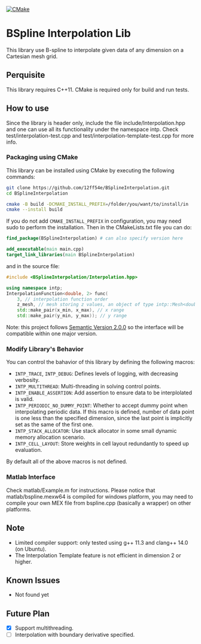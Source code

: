 [![CMake](https://github.com/12ff54e/BSplineInterpolation/actions/workflows/cmake.yml/badge.svg?branch=main)](https://github.com/12ff54e/BSplineInterpolation/actions/workflows/cmake.yml)

# BSpline Interpolation Lib

This library use B-spline to interpolate given data of any dimension on a Cartesian mesh grid.

## Perquisite

This library requires C++11. CMake is required only for build and run tests.

## How to use

Since the library is header only, include the file include/Interpolation.hpp and one can use all its functionality under the namespace intp. Check test/interpolation-test.cpp and test/interpolation-template-test.cpp for more info.

### Packaging using CMake

This library can be installed using CMake by executing the following commands:
```bash
git clone https://github.com/12ff54e/BSplineInterpolation.git
cd BSplineInterpolation

cmake -B build -DCMAKE_INSTALL_PREFIX=/folder/you/want/to/install/in
cmake --install build
```
If you do not add `CMAKE_INSTALL_PREFIX` in configuration, you may need sudo to perform the installation. Then in the CMakeLists.txt file you can do:
```cmake
find_package(BSplineInterpolation) # can also specify version here

add_executable(main main.cpp)
target_link_libraries(main BSplineInterpolation)
```
and in the source file:
```cpp
#include <BSplineInterpolation/Interpolation.hpp>

using namespace intp;
InterpolationFunction<double, 2> func(
    3, // interpolation function order
    z_mesh, // mesh storing z values, an object of type intp::Mesh<double, 2>
    std::make_pair(x_min, x_max), // x range
    std::make_pair(y_min, y_max)); // y range
```
Note: this project follows [Semantic Version 2.0.0](https://semver.org/) so the interface will be compatible within one major version.

### Modify Library's Behavior

You can control the bahavior of this library by defining the following macros:

- `INTP_TRACE`, `INTP_DEBUG`: Defines levels of logging, with decreasing verbosity.
- `INTP_MULTITHREAD`: Multi-threading in solving control points.
- `INTP_ENABLE_ASSERTION`: Add assertion to ensure data to be interplolated is valid.
- `INTP_PERIODIC_NO_DUMMY_POINT`: Whether to accept dummy point when interpolating periodic data. If this macro is defined, number of data point is one less than the specified dimension, since the last point is implicitly set as the same of the first one.
- `INTP_STACK_ALLOCATOR`: Use stack allocator in some small dynamic memory allocation scenario.
- `INTP_CELL_LAYOUT`: Store weights in cell layout redundantly to speed up evaluation.

By default all of the above macros is not defined.

### Matlab Interface

Check matlab/Example.m for instructions. Please notice that matlab/bspline.mexw64 is compiled for windows platform, you may need to compile your own MEX file from bspline.cpp (basically a wrapper) on other platforms.

## Note

- Limited compiler support: only tested using g++ 11.3 and clang++ 14.0 (on Ubuntu).
- The Interpolation Template feature is not efficient in dimension 2 or higher.

## Known Issues

- Not found yet

## Future Plan

- [x] Support multithreading.
- [ ] Interpolation with boundary derivative specified.
